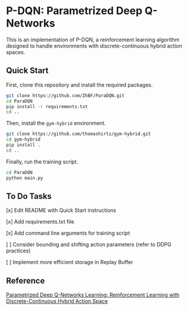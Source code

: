 # P-DQN: Parametrized Deep Q-Networks

This is an implementation of P-DQN, a reinforcement learning algorithm designed to handle environments with discrete-continuous hybrid action spaces.

## Quick Start

First, clone this repository and install the required packages.

```bash
git clone https://github.com/ZhBF/ParaDQN.git
cd ParaDQN
pip install -r requirements.txt
cd ..
```

Then, install the `gym-hybrid` environment.

```bash
git clone https://github.com/thomashirtz/gym-hybrid.git
cd gym-hybrid
pip install .
cd ..
```

Finally, run the training script.
```bash
cd ParaDQN
python main.py
```

## To Do Tasks
[x] Edit README with Quick Start instructions

[x] Add requirements.txt file

[x] Add command line arguments for training script

[ ] Consider bounding and shifting action parameters (refer to DDPG practices)

[ ] Implement more efficient storage in Replay Buffer

## Reference 
[Parametrized Deep Q-Networks Learning: Reinforcement Learning with Discrete-Continuous Hybrid Action Space](https://arxiv.org/abs/1810.06394)
